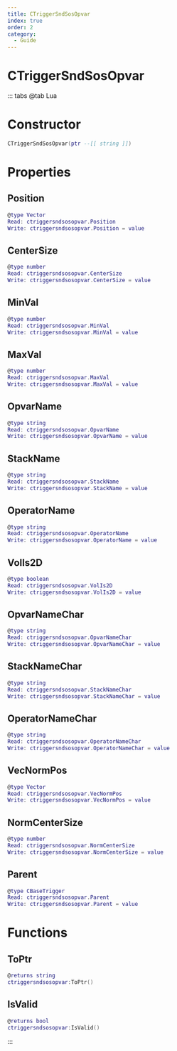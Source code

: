 ```yaml
---
title: CTriggerSndSosOpvar
index: true
order: 2
category:
  - Guide
---
```


# CTriggerSndSosOpvar

::: tabs
@tab Lua
# Constructor
```lua
CTriggerSndSosOpvar(ptr --[[ string ]])
```
# Properties
## Position 
```lua
@type Vector
Read: ctriggersndsosopvar.Position
Write: ctriggersndsosopvar.Position = value
```
## CenterSize 
```lua
@type number
Read: ctriggersndsosopvar.CenterSize
Write: ctriggersndsosopvar.CenterSize = value
```
## MinVal 
```lua
@type number
Read: ctriggersndsosopvar.MinVal
Write: ctriggersndsosopvar.MinVal = value
```
## MaxVal 
```lua
@type number
Read: ctriggersndsosopvar.MaxVal
Write: ctriggersndsosopvar.MaxVal = value
```
## OpvarName 
```lua
@type string
Read: ctriggersndsosopvar.OpvarName
Write: ctriggersndsosopvar.OpvarName = value
```
## StackName 
```lua
@type string
Read: ctriggersndsosopvar.StackName
Write: ctriggersndsosopvar.StackName = value
```
## OperatorName 
```lua
@type string
Read: ctriggersndsosopvar.OperatorName
Write: ctriggersndsosopvar.OperatorName = value
```
## VolIs2D 
```lua
@type boolean
Read: ctriggersndsosopvar.VolIs2D
Write: ctriggersndsosopvar.VolIs2D = value
```
## OpvarNameChar 
```lua
@type string
Read: ctriggersndsosopvar.OpvarNameChar
Write: ctriggersndsosopvar.OpvarNameChar = value
```
## StackNameChar 
```lua
@type string
Read: ctriggersndsosopvar.StackNameChar
Write: ctriggersndsosopvar.StackNameChar = value
```
## OperatorNameChar 
```lua
@type string
Read: ctriggersndsosopvar.OperatorNameChar
Write: ctriggersndsosopvar.OperatorNameChar = value
```
## VecNormPos 
```lua
@type Vector
Read: ctriggersndsosopvar.VecNormPos
Write: ctriggersndsosopvar.VecNormPos = value
```
## NormCenterSize 
```lua
@type number
Read: ctriggersndsosopvar.NormCenterSize
Write: ctriggersndsosopvar.NormCenterSize = value
```
## Parent 
```lua
@type CBaseTrigger
Read: ctriggersndsosopvar.Parent
Write: ctriggersndsosopvar.Parent = value
```
# Functions
## ToPtr
```lua
@returns string
ctriggersndsosopvar:ToPtr()
```
## IsValid
```lua
@returns bool
ctriggersndsosopvar:IsValid()
```

:::